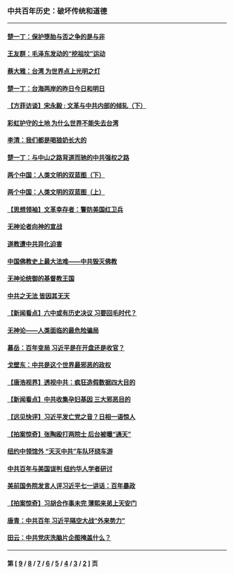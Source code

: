### 中共百年历史：破坏传统和道德
---
#### [楚一丁：保护堕胎与否之争的是与非](../../pages/nf1176114/n13815642.md?09140430) 
#### [王友群：毛泽东发动的“挖祖坟”运动](../../pages/nf1176114/n13723639.md?09140430) 
#### [蔡大雅：台湾 为世界点上光明之灯](../../pages/nf1176114/n13531530.md?09140430) 
#### [楚一丁：台海两岸的昨日今日和明日](../../pages/nf1176114/n13531468.md?09140430) 
#### [【方菲访谈】宋永毅 : 文革与中共内部的倾轧（下）](../../pages/nf1176114/n13486836.md?09140430) 
#### [彩虹护守的土地 为什么世界不能失去台湾](../../pages/nf1176114/n13476849.md?09140430) 
#### [李清：我们都是喝狼奶长大的](../../pages/nf1176114/n13471478.md?09140430) 
#### [楚一丁：与中山之路背道而驰的中共强权之路](../../pages/nf1176114/n13437270.md?09140430) 
#### [两个中国：人类文明的双蓝图（下）](../../pages/nf1176114/n13423132.md?09140430) 
#### [两个中国：人类文明的双蓝图（上）](../../pages/nf1176114/n13422687.md?09140430) 
#### [【思想领袖】文革幸存者：警防美国红卫兵](../../pages/nf1176114/n13339289.md?09140430) 
#### [无神论者向神的宣战](../../pages/nf1176114/n13281535.md?09140430) 
#### [道教遭中共异化迫害](../../pages/nf1176114/n13281463.md?09140430) 
#### [中国佛教史上最大法难——中共毁灭佛教](../../pages/nf1176114/n13281397.md?09140430) 
#### [无神论统御的基督教王国](../../pages/nf1176114/n13281280.md?09140430) 
#### [中共之无法 皆因其无天](../../pages/nf1176114/n13281088.md?09140430) 
#### [【新闻看点】六中或有历史决议 习要回毛时代？](../../pages/nf1176114/n13222895.md?09140430) 
#### [无神论——人类面临的最危险骗局](../../pages/nf1176114/n13196137.md?09140430) 
#### [慕岳：百年变局 习近平是在开盘还是收官？](../../pages/nf1176114/n13206516.md?09140430) 
#### [戈壁东：中共是这个世界最邪恶的政权](../../pages/nf1176114/n13085641.md?09140430) 
#### [【唐浩视界】透视中共：疯狂造假数据四大目的](../../pages/nf1176114/n13080590.md?09140430) 
#### [【新闻看点】中共收集孕妇基因 三大邪恶目的](../../pages/nf1176114/n13077182.md?09140430) 
#### [【远见快评】习近平发亡党之音？日相一语惊人](../../pages/nf1176114/n13074809.md?09140430) 
#### [【拍案惊奇】张陶殴打两院士 后台被曝“通天”](../../pages/nf1176114/n13070496.md?09140430) 
#### [纽约中领馆外 “天灭中共”车队环绕车游](../../pages/nf1176114/n13070693.md?09140430) 
#### [中共百年与美国误判 纽约华人学者研讨](../../pages/nf1176114/n13067969.md?09140430) 
#### [美前国务院发言人评习近平七一讲话：百年暴政](../../pages/nf1176114/n13066986.md?09140430) 
#### [【拍案惊奇】习胡合作事未完 薄熙来弟上天安门](../../pages/nf1176114/n13065867.md?09140430) 
#### [唐青：中共百年 习近平隔空大战“外来势力”](../../pages/nf1176114/n13065976.md?09140430) 
#### [田云：中共党庆洗脑片企图掩盖什么？](../../pages/nf1176114/n13064395.md?09140430) 

---
#### 第 [ [9](./9.md?09140430) / [8](./8.md?09140430) / [7](./7.md?09140430) / [6](./6.md?09140430) / [5](./5.md?09140430) / [4](./4.md?09140430) / [3](./3.md?09140430) / [2](./2.md?09140430) ] 页
